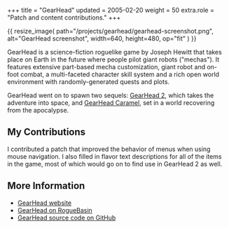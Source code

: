 +++
title = "GearHead"
updated = 2005-02-20
weight = 50
extra.role = "Patch and content contributions."
+++

{{ resize_image(
  path="/projects/gearhead/gearhead-screenshot.png",
  alt="GearHead screenshot",
  width=640,
  height=480,
  op="fit"
) }}

GearHead is a science-fiction roguelike game by Joseph Hewitt that takes place on Earth in the future where people pilot giant robots ("mechas").
It features extensive part-based mecha customization, giant robot and on-foot combat, a multi-faceted character skill system and a rich open world environment with randomly-generated quests and plots.

GearHead went on to spawn two sequels: [GearHead 2](https://gearhead.itch.io/gearhead-2), which takes the adventure into space, and [GearHead Caramel](https://gearhead.itch.io/gearhead-caramel), set in a world recovering from the apocalypse.

<!-- more -->

## My Contributions

I contributed a patch that improved the behavior of menus when using mouse navigation.
I also filled in flavor text descriptions for all of the items in the game, most of which would go on to find use in GearHead 2 as well.

## More Information

- [GearHead website](https://www.gearheadrpg.com/)
- [GearHead on RogueBasin](http://roguebasin.com/index.php/GearHead)
- [GearHead source code on GitHub](https://github.com/jwvhewitt/gearhead-1)
